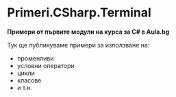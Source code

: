 ﻿# Primeri.CSharp.Terminal
**Примери от първите модули на курса за C# в Aula.bg**

Тук ще публикуваме примери за използване на:
* променливи
* условни оператори
* цикли
* класове
* и т.н. 
